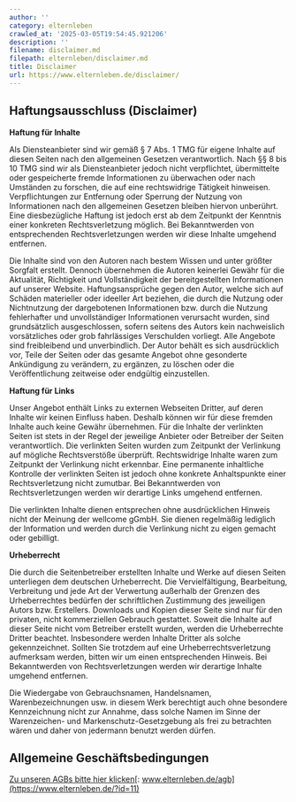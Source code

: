 ```yaml
---
author: ''
category: elternleben
crawled_at: '2025-03-05T19:54:45.921206'
description: ''
filename: disclaimer.md
filepath: elternleben/disclaimer.md
title: Disclaimer
url: https://www.elternleben.de/disclaimer/
---
```


##  Haftungsausschluss (Disclaimer)

**Haftung für Inhalte**

Als Diensteanbieter sind wir gemäß § 7 Abs. 1 TMG für eigene Inhalte auf
diesen Seiten nach den allgemeinen Gesetzen verantwortlich. Nach §§ 8 bis 10
TMG sind wir als Diensteanbieter jedoch nicht verpflichtet, übermittelte oder
gespeicherte fremde Informationen zu überwachen oder nach Umständen zu
forschen, die auf eine rechtswidrige Tätigkeit hinweisen. Verpflichtungen zur
Entfernung oder Sperrung der Nutzung von Informationen nach den allgemeinen
Gesetzen bleiben hiervon unberührt. Eine diesbezügliche Haftung ist jedoch
erst ab dem Zeitpunkt der Kenntnis einer konkreten Rechtsverletzung möglich.
Bei Bekanntwerden von entsprechenden Rechtsverletzungen werden wir diese
Inhalte umgehend entfernen.

Die Inhalte sind von den Autoren nach bestem Wissen und unter größter Sorgfalt
erstellt. Dennoch übernehmen die Autoren keinerlei Gewähr für die Aktualität,
Richtigkeit und Vollständigkeit der bereitgestellten Informationen auf unserer
Website. Haftungsansprüche gegen den Autor, welche sich auf Schäden
materieller oder ideeller Art beziehen, die durch die Nutzung oder
Nichtnutzung der dargebotenen Informationen bzw. durch die Nutzung
fehlerhafter und unvollständiger Informationen verursacht wurden, sind
grundsätzlich ausgeschlossen, sofern seitens des Autors kein nachweislich
vorsätzliches oder grob fahrlässiges Verschulden vorliegt. Alle Angebote sind
freibleibend und unverbindlich. Der Autor behält es sich ausdrücklich vor,
Teile der Seiten oder das gesamte Angebot ohne gesonderte Ankündigung zu
verändern, zu ergänzen, zu löschen oder die Veröffentlichung zeitweise oder
endgültig einzustellen.

**Haftung für Links**

Unser Angebot enthält Links zu externen Webseiten Dritter, auf deren Inhalte
wir keinen Einfluss haben. Deshalb können wir für diese fremden Inhalte auch
keine Gewähr übernehmen. Für die Inhalte der verlinkten Seiten ist stets in
der Regel der jeweilige Anbieter oder Betreiber der Seiten verantwortlich. Die
verlinkten Seiten wurden zum Zeitpunkt der Verlinkung auf mögliche
Rechtsverstöße überprüft. Rechtswidrige Inhalte waren zum Zeitpunkt der
Verlinkung nicht erkennbar. Eine permanente inhaltliche Kontrolle der
verlinkten Seiten ist jedoch ohne konkrete Anhaltspunkte einer
Rechtsverletzung nicht zumutbar. Bei Bekanntwerden von Rechtsverletzungen
werden wir derartige Links umgehend entfernen.

Die verlinkten Inhalte dienen entsprechen ohne ausdrücklichen Hinweis nicht
der Meinung der wellcome gGmbH. Sie dienen regelmäßig lediglich der
Information und werden durch die Verlinkung nicht zu eigen gemacht oder
gebilligt.

**Urheberrecht**

Die durch die Seitenbetreiber erstellten Inhalte und Werke auf diesen Seiten
unterliegen dem deutschen Urheberrecht. Die Vervielfältigung, Bearbeitung,
Verbreitung und jede Art der Verwertung außerhalb der Grenzen des
Urheberrechtes bedürfen der schriftlichen Zustimmung des jeweiligen Autors
bzw. Erstellers. Downloads und Kopien dieser Seite sind nur für den privaten,
nicht kommerziellen Gebrauch gestattet. Soweit die Inhalte auf dieser Seite
nicht vom Betreiber erstellt wurden, werden die Urheberrechte Dritter
beachtet. Insbesondere werden Inhalte Dritter als solche gekennzeichnet.
Sollten Sie trotzdem auf eine Urheberrechtsverletzung aufmerksam werden,
bitten wir um einen entsprechenden Hinweis. Bei Bekanntwerden von
Rechtsverletzungen werden wir derartige Inhalte umgehend entfernen.

Die Wiedergabe von Gebrauchsnamen, Handelsnamen, Warenbezeichnungen usw. in
diesem Werk berechtigt auch ohne besondere Kennzeichnung nicht zur Annahme,
dass solche Namen im Sinne der Warenzeichen- und Markenschutz-Gesetzgebung als
frei zu betrachten wären und daher von jedermann benutzt werden dürfen.

## **Allgemeine Geschäftsbedingungen**

[Zu unseren AGBs bitte hier klicken](https://www.elternleben.de/?id=11)[:
www.elternleben.de/agb](https://www.elternleben.de/?id=11)


